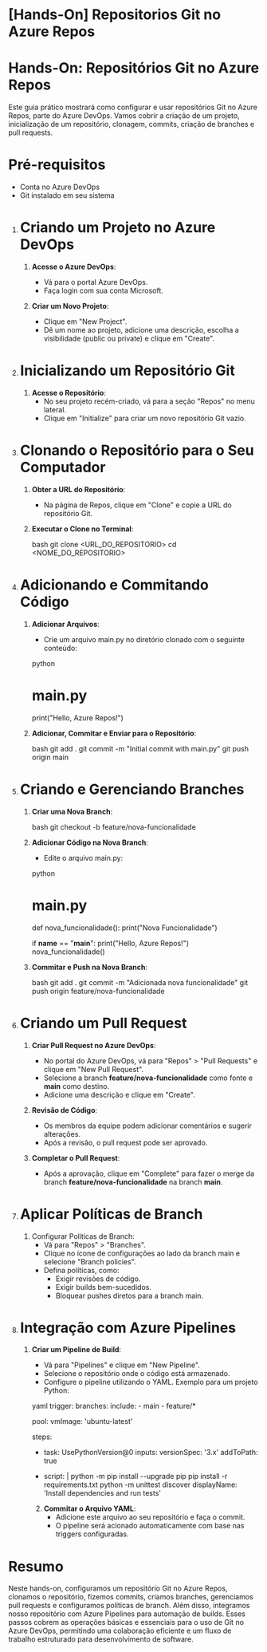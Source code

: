 # [Hands-On] Repositorios Git no Azure Repos

# Hands-On: Repositórios Git no Azure Repos

Este guia prático mostrará como configurar e usar repositórios Git no Azure Repos, parte do Azure DevOps. Vamos cobrir a criação de um projeto, inicialização de um repositório, clonagem, commits, criação de branches e pull requests.

# Pré-requisitos

 - Conta no Azure DevOps
 - Git instalado em seu sistema

 1. # Criando um Projeto no Azure DevOps

    1. **Acesse o Azure DevOps**:
        - Vá para o portal Azure DevOps.
        - Faça login com sua conta Microsoft.

    2. **Criar um Novo Projeto**:
        - Clique em "New Project".
        - Dê um nome ao projeto, adicione uma descrição, escolha a visibilidade (public ou private) e clique em "Create".

2. # Inicializando um Repositório Git

    1. **Acesse o Repositório**:
        - No seu projeto recém-criado, vá para a seção "Repos" no menu lateral.
        - Clique em "Initialize" para criar um novo repositório Git vazio.

3. # Clonando o Repositório para o Seu Computador

    1. **Obter a URL do Repositório**:
        - Na página de Repos, clique em "Clone" e copie a URL do repositório Git.

    2. **Executar o Clone no Terminal**:

        bash
        git clone <URL_DO_REPOSITORIO>
        cd <NOME_DO_REPOSITORIO>

4. # Adicionando e Commitando Código

    1. **Adicionar Arquivos**:
        - Crie um arquivo main.py no diretório clonado com o seguinte conteúdo:

        python
        # main.py
        print("Hello, Azure Repos!")

    2. **Adicionar, Commitar e Enviar para o Repositório**:

        bash
        git add .
        git commit -m "Initial commit with main.py"
        git push origin main

5. # Criando e Gerenciando Branches

    1. **Criar uma Nova Branch**:

        bash
        git checkout -b feature/nova-funcionalidade

    2. **Adicionar Código na Nova Branch**:

        - Edite o arquivo main.py:

        python
        # main.py
        def nova_funcionalidade():
            print("Nova Funcionalidade")

        if __name__ == "__main__":
            print("Hello, Azure Repos!")
            nova_funcionalidade()

    3. **Commitar e Push na Nova Branch**:

        bash
        git add .
        git commit -m "Adicionada nova funcionalidade"
        git push origin feature/nova-funcionalidade

6. # Criando um Pull Request

    1. **Criar Pull Request no Azure DevOps**:
        - No portal do Azure DevOps, vá para "Repos" > "Pull Requests" e clique em "New Pull Request".
        - Selecione a branch **feature/nova-funcionalidade** como fonte e **main** como destino.
        - Adicione uma descrição e clique em "Create".

    2. **Revisão de Código**:
        - Os membros da equipe podem adicionar comentários e sugerir alterações.
        - Após a revisão, o pull request pode ser aprovado.

    3. **Completar o Pull Request**:
        - Após a aprovação, clique em "Complete" para fazer o merge da branch **feature/nova-funcionalidade** na branch **main**.

7. # Aplicar Políticas de Branch

    1. Configurar Políticas de Branch:
        - Vá para "Repos" > "Branches".
        - Clique no ícone de configurações ao lado da branch main e selecione "Branch policies".
        - Defina políticas, como:
            - Exigir revisões de código.
            - Exigir builds bem-sucedidos.
            - Bloquear pushes diretos para a branch main.

8. # Integração com Azure Pipelines

    1. **Criar um Pipeline de Build**:
        - Vá para "Pipelines" e clique em "New Pipeline".
        - Selecione o repositório onde o código está armazenado.
        - Configure o pipeline utilizando o YAML. Exemplo para um projeto Python:

        yaml
        trigger:
        branches:
            include:
            - main
            - feature/*

        pool:
        vmImage: 'ubuntu-latest'

        steps:
        - task: UsePythonVersion@0
            inputs:
            versionSpec: '3.x'
            addToPath: true

        - script: |
            python -m pip install --upgrade pip
            pip install -r requirements.txt
            python -m unittest discover
            displayName: 'Install dependencies and run tests'

        2. **Commitar o Arquivo YAML**:
            - Adicione este arquivo ao seu repositório e faça o commit.
            - O pipeline será acionado automaticamente com base nas triggers configuradas.

# Resumo

Neste hands-on, configuramos um repositório Git no Azure Repos, clonamos o repositório, fizemos commits, criamos branches, gerenciamos pull requests e configuramos políticas de branch. Além disso, integramos nosso repositório com Azure Pipelines para automação de builds. Esses passos cobrem as operações básicas e essenciais para o uso de Git no Azure DevOps, permitindo uma colaboração eficiente e um fluxo de trabalho estruturado para desenvolvimento de software.
